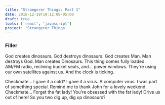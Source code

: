 ```yaml
---
title: "Strangerer Things: Part 1"
date: 2018-12-19T19:12:08-05:00
draft: true
tools: ['react', 'javascript']
project: 'Strangerer Things'
---
```


### Filler

God creates dinosaurs. God destroys dinosaurs. God creates Man. Man destroys God. Man creates Dinosaurs. This thing comes fully loaded. AM/FM radio, reclining bucket seats, and... power windows. They're using our own satellites against us. And the clock is ticking.

Checkmate... I gave it a cold? I gave it a virus. A computer virus. I was part of something special. Remind me to thank John for a lovely weekend. Checkmate... Forget the fat lady! You're obsessed with the fat lady! Drive us out of here! So you two dig up, dig up dinosaurs?